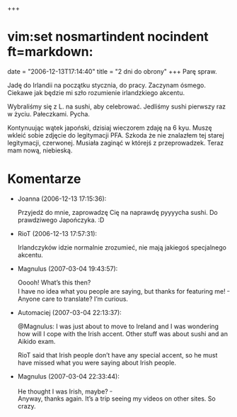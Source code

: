 +++
# vim:set nosmartindent nocindent ft=markdown:
date = "2006-12-13T17:14:40"
title = "2 dni do obrony"
+++
Parę spraw.

Jadę do Irlandii na początku stycznia, do pracy. Zaczynam ósmego. Ciekawe jak
będzie mi szło rozumienie irlandzkiego akcentu.

Wybraliśmy się z L. na sushi, aby celebrować. Jedliśmy sushi pierwszy raz w
życiu. Pałeczkami. Pycha.

Kontynuując wątek japoński, dzisiaj wieczorem zdaję na 6 kyu. Muszę wkleić
sobie zdjęcie do legitymacji PFA. Szkoda że nie znalazłem tej starej
legitymacji, czerwonej. Musiała zaginąć w którejś z przeprowadzek. Teraz mam
nową, niebieską.

# Komentarze

* Joanna (2006-12-13 17:15:36): <p>Przyjedź do mnie, zaprowadzę Cię na naprawdę
  pyyyycha sushi. Do prawdziwego Japończyka. :D</p>
* RioT (2006-12-13 17:57:31): <p>Irlandczyków idzie normalnie zrozumieć, nie
  mają jakiegoś specjalnego akcentu.</p>
* Magnulus (2007-03-04 19:43:57): <p>Ooooh! What&#8217;s this then?<br /> I have
  no idea what you people are saying, but thanks for featuring me!
  <sup>\_</sup><br /> Anyone care to translate? I&#8217;m curious.</p>
* Automaciej (2007-03-04 22:13:37): <p>@Magnulus: I was just about to move to
  Ireland and I was wondering how will I cope with the Irish accent. Other stuff
  was about sushi and an Aikido exam.</p>  <p>RioT said that Irish people
  don&#8217;t have any special accent, so he must have missed what you were
  saying about Irish people.</p>
* Magnulus (2007-03-04 22:33:44): <p>He thought I was Irish, maybe?
  <sup>\_</sup><br /> Anyway, thanks again. It&#8217;s a trip seeing my videos on
  other sites. So crazy.</p>
